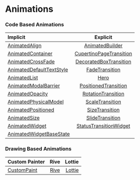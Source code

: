 # Animations

<!--
- [Material App Components](https://www.mo4tech.com/flutter-profound-and-simple-components-materialapp.html)

- [Animation basics](https://flexiple.com/app/basics-of-flutter-animations/)
- [Animations](https://blog.logrocket.com/adding-animations-to-your-flutter-app/)

- [Teddy Sign in](https://github.com/GJJ2019/Flutter-Teddy-SignIn)
- [Simple 3D button animation](https://emadeddin-eibo.medium.com/create-simple-3d-button-animation-with-flutter-d1cee2fedaf5)
-->

###  Code Based Animations

| Implicit | Explicit |
| :------------ |:------------:|
| [AnimatedAlign           ](https://api.flutter.dev/flutter/widgets/AnimatedAlign-class.html) | [AnimatedBuilder](https://api.flutter.dev/flutter/widgets/AnimatedBuilder-class.html) |
| [AnimatedContainer       ](https://api.flutter.dev/flutter/widgets/AnimatedContainer-class.html) | [CupertinoPageTransition](https://api.flutter.dev/flutter/cupertino/CupertinoPageTransition-class.html) |
| [AnimatedCrossFade       ](https://api.flutter.dev/flutter/widgets/AnimatedCrossFade-class.html) | [DecoratedBoxTransition](https://api.flutter.dev/flutter/widgets/DecoratedBoxTransition-class.html) |
| [AnimatedDefaultTextStyle](https://api.flutter.dev/flutter/widgets/AnimatedDefaultTextStyle-class.html) | [FadeTransition](https://api.flutter.dev/flutter/widgets/FadeTransition-class.html) |
| [AnimatedList            ](https://api.flutter.dev/flutter/widgets/AnimatedList-class.html) | [Hero](https://api.flutter.dev/flutter/widgets/Hero-class.html) |
| [AnimatedModalBarrier    ](https://api.flutter.dev/flutter/widgets/AnimatedModalBarrier-class.html) | [PositionedTransition](https://api.flutter.dev/flutter/widgets/PositionedTransition-class.html) |
| [AnimatedOpacity         ](https://api.flutter.dev/flutter/widgets/AnimatedOpacity-class.html) | [RotationTransition](https://api.flutter.dev/flutter/widgets/RotationTransition-class.html) |
| [AnimatedPhysicalModel   ](https://api.flutter.dev/flutter/widgets/AnimatedPhysicalModel-class.html) | [ScaleTransition](https://api.flutter.dev/flutter/widgets/ScaleTransition-class.html) |
| [AnimatedPositioned      ](https://api.flutter.dev/flutter/widgets/AnimatedPositioned-class.html) | [SizeTransition](https://api.flutter.dev/flutter/widgets/SizeTransition-class.html) |
| [AnimatedSize            ](https://api.flutter.dev/flutter/widgets/AnimatedSize-class.html) | [SlideTransition](https://api.flutter.dev/flutter/widgets/SlideTransition-class.html) |
| [AnimatedWidget          ](https://api.flutter.dev/flutter/widgets/AnimatedWidget-class.html) | [StatusTransitionWidget](https://api.flutter.dev/flutter/widgets/StatusTransitionWidget-class.html) |
| [AnimatedWidgetBaseState ](https://api.flutter.dev/flutter/widgets/AnimatedWidgetBaseState-class.html) | |



###  Drawing Based Animations

| Custom Painter  | Rive | Lottie |
| :------------ |:------------:| ------------:|
| [CustomPaint](https://api.flutter.dev/flutter/widgets/CustomPaint-class.html) | [Rive](https://rive.app/) | [Lottie](https://lottiefiles.com/) |